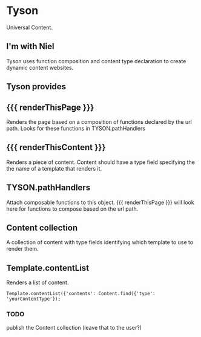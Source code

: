 Tyson
=====

Universal Content.

I'm with Niel
-------------

Tyson uses function composition and content type declaration to create dynamic
content websites.

Tyson provides
--------------

## {{{ renderThisPage }}}
Renders the page based on a composition of functions declared by the url path.
Looks for these functions in TYSON.pathHandlers

## {{{ renderThisContent }}}
Renders a piece of content. Content should have a type field specifying the
the name of a template that renders it.

## TYSON.pathHandlers
Attach composable functions to this object. {{{ renderThisPage }}} will look
here for functions to compose based on the url path.

## Content collection
A collection of content with type fields identifying which template to use to
render them.

## Template.contentList
Renders a list of content.

    Template.contentList({'contents': Content.find({'type': 'yourContentType'});

### TODO
publish the Content collection (leave that to the user?)
